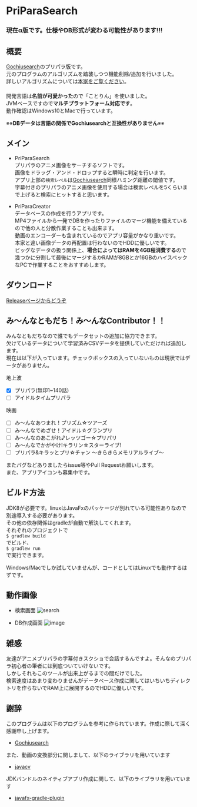 # PriParaSearch
### 現在α版です。仕様やDB形式が変わる可能性があります!!!
## 概要
[Gochiusearch](https://github.com/ksasao/Gochiusearch)のプリパラ版です。  
元のプログラムのアルゴリズムを踏襲しつつ機能削除/追加を行いました。  
詳しいアルゴリズムについては[本家をご覧ください](https://github.com/ksasao/Gochiusearch)。  
　  
開発言語は**名前が可愛かった**ので「ことりん」を使いました。   
JVMベースですので**マルチプラットフォーム対応です**。  
動作確認はWindows10とMacで行っています。

※※**DBデータは言語の関係でGochiusearchと互換性がありません**※※

## メイン
- PriParaSearch  
プリパラのアニメ画像をサーチするソフトです。  
画像をドラッグ・アンド・ドロップすると瞬時に判定を行います。  
アプリ上部の`検索レベル`は[Gochiusearch](https://github.com/ksasao/Gochiusearch)同様ハミング距離の閾値です。  
字幕付きのプリパラのアニメ画像を使用する場合は検索レベルを5くらいまで上げると検索にヒットすると思います。

- PriParaCreator  
データベースの作成を行うアプリです。  
MP4ファイルから一発でDBを作ったりファイルのマージ機能を備えているので他の人と分散作業することも出来ます。  
動画のエンコーダーも含まれているのでアプリ容量がかなり重いです。  
本家と違い画像データの再配置は行わないのでHDDに優しいです。  
ビッグなデータの扱う関係上、**場合によってはRAMを4GB程消費する**ので幾つかに分割して最後にマージするかRAMが8GBとか16GBのハイスペックなPCで作業することをおすすめします。  


## ダウンロード
[Releaseページからどうぞ](https://github.com/Khromium/PriParaSearch/releases)

## み～んなともだち！み～んなContributor！！
みんなともだちなので誰でもデータセットの追加に協力できます。  
欠けているデータについて学習済みCSVデータを提供していただければ追加します。  
現在は以下が入っています。チェックボックスの入っていないものは現状ではデータがありません。

地上波
- [x] プリパラ(無印1~140話)
- [ ] アイドルタイムプリパラ

映画
- [ ] み〜んなあつまれ！プリズム☆ツアーズ
- [ ] み〜んなでめざせ！アイドル☆グランプリ
- [ ] み〜んなのあこがれ♪レッツゴー☆プリパリ
- [ ] み〜んなでかがやけ!キラリン☆スターライブ!
- [ ] プリパラ&キラッとプリ☆チャン 〜きらきらメモリアルライブ〜

またバグなどありましたらissue等やPull Requestお願いします。  
また、アプリアイコンも募集中です。

## ビルド方法  
JDK8が必要です。linuxはJavaFxのパッケージが別れている可能性ありなので別途導入する必要があります。  
その他の依存関係はgradleが自動で解決してくれます。  
それぞれのプロジェクトで  
`$ gradlew build`  
でビルド、  
`$ gradlew run`  
で実行できます。


Windows/Macでしか試していませんが、コードとしてはLinuxでも動作するはずです。

## 動作画像  
- 検索画面
![search](https://user-images.githubusercontent.com/4639391/36906603-b1f15f3a-1e79-11e8-86d6-e5049916e351.jpg)  

- DB作成画面
![image](https://user-images.githubusercontent.com/4639391/36906453-500b75b2-1e79-11e8-9dbd-6eb689c54836.jpg)

## 雑感
友達がアニメプリパラの字幕付きスクショで会話するんですよ。そんなのプリパラ初心者の筆者には到底ついていけないです。  
しかしそれもこのツールが出来上がるまでの間だけでした。  
検索速度はあまり変わりませんがデータベース作成に関してはいちいちディレクトリを作らないでRAM上に展開するのでHDDに優しいです。

## 謝辞
このプログラムは以下のプログラムを参考に作られています。作成に際して深く感謝申し上げます。
- [Gochiusearch](https://github.com/ksasao/Gochiusearch)  

また、動画の変換部分に関しまして、以下のライブラリを用いています
- [javacv](https://github.com/bytedeco/javacv)

JDKバンドルのネイティブアプリ作成に関して、以下のライブラリを用いています
- [javafx-gradle-plugin](https://github.com/FibreFoX/javafx-gradle-plugin)
